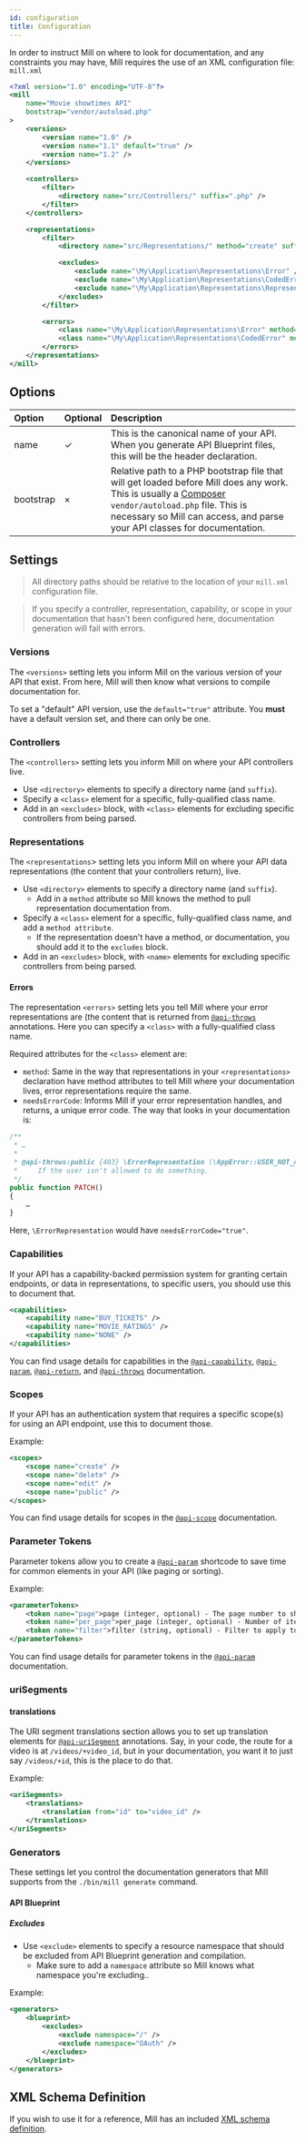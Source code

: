 ```yaml
---
id: configuration
title: Configuration
---
```


In order to instruct Mill on where to look for documentation, and any constraints you may have, Mill requires the use
of an XML configuration file: `mill.xml`

```xml
<?xml version="1.0" encoding="UTF-8"?>
<mill
    name="Movie showtimes API"
    bootstrap="vendor/autoload.php"
>
    <versions>
        <version name="1.0" />
        <version name="1.1" default="true" />
        <version name="1.2" />
    </versions>

    <controllers>
        <filter>
            <directory name="src/Controllers/" suffix=".php" />
        </filter>
    </controllers>

    <representations>
        <filter>
            <directory name="src/Representations/" method="create" suffix=".php"  />

            <excludes>
                <exclude name="\My\Application\Representations\Error" />
                <exclude name="\My\Application\Representations\CodedError" />
                <exclude name="\My\Application\Representations\Representation" />
            </excludes>
        </filter>

        <errors>
            <class name="\My\Application\Representations\Error" method="create" needsErrorCode="false" />
            <class name="\My\Application\Representations\CodedError" method="create" needsErrorCode="true" />
        </errors>
    </representations>
</mill>
```

## Options
| Option | Optional |Description |
| :--- | :--- | :--- |
| name | ✓ | This is the canonical name of your API. When you generate API Blueprint files, this will be the header declaration. |
| bootstrap | × | Relative path to a PHP bootstrap file that will get loaded before Mill does any work. This is usually a [Composer](https://getcomposer.org/) `vendor/autoload.php` file. This is necessary so Mill can access, and parse your API classes for documentation. |

## Settings
> All directory paths should be relative to the location of your `mill.xml` configuration file.

> If you specify a controller, representation, capability, or scope in your documentation that hasn't been configured here, documentation generation will fail with errors.

### Versions
The `<versions>` setting lets you inform Mill on the various version of your API that exist. From here, Mill will then know what versions to compile documentation for.

To set a "default" API version, use the `default="true"` attribute. You **must** have a default version set, and there can only be one.

### Controllers
The `<controllers>` setting lets you inform Mill on where your API controllers live.

* Use `<directory>` elements to specify a directory name (and `suffix`).
* Specify a `<class>` element for a specific, fully-qualified class name.
* Add in an `<excludes>` block, with `<class>` elements for excluding specific controllers from being parsed.

### Representations
The `<representations`> setting lets you inform Mill on where your API data representations (the content that your controllers return), live.

* Use `<directory>` elements to specify a directory name (and `suffix`).
  * Add in a `method` attribute so Mill knows the method to pull representation documentation from.
* Specify a `<class>` element for a specific, fully-qualified class name, and add a `method attribute`.
   * If the representation doesn't have a method, or documentation, you should add it to the `excludes` block.
* Add in an `<excludes>` block, with `<name>` elements for excluding specific controllers from being parsed.

#### Errors
The representation `<errors>` setting lets you tell Mill where your error representations are (the content that is returned from [`@api-throws`](reference-api-throws.md) annotations. Here you can specify a `<class>` with a fully-qualified class name.

Required attributes for the `<class>` element are:

* `method`: Same in the way that representations in your `<representations>` declaration have method attributes to tell Mill where your documentation lives, error representations require the same.
* `needsErrorCode`: Informs Mill if your error representation handles, and returns, a unique error code. The way that looks in your documentation is:

```php
/**
 * …
 *
 * @api-throws:public {403} \ErrorRepresentation (\AppError::USER_NOT_ALLOWED)
 *     If the user isn't allowed to do something.
 */
public function PATCH()
{
    …
}
```

Here, `\ErrorRepresentation` would have `needsErrorCode="true"`.

### Capabilities
If your API has a capability-backed permission system for granting certain endpoints, or data in representations, to specific users, you should use this to document that.

```xml
<capabilities>
    <capability name="BUY_TICKETS" />
    <capability name="MOVIE_RATINGS" />
    <capability name="NONE" />
</capabilities>
```

You can find usage details for capabilities in the [`@api-capability`](reference-api-capability.md), [`@api-param`](reference-api-param.md), [`@api-return`](reference-api-return.md), and [`@api-throws`](reference-api-throws.md) documentation.

### Scopes
If your API has an authentication system that requires a specific scope(s) for using an API endpoint, use this to document those.

Example:

```xml
<scopes>
    <scope name="create" />
    <scope name="delete" />
    <scope name="edit" />
    <scope name="public" />
</scopes>
```

You can find usage details for scopes in the [`@api-scope`](reference-api-scope.md) documentation.

### Parameter Tokens
Parameter tokens allow you to create a [`@api-param`](reference-api-param.md) shortcode to save time for common elements in your API (like paging or sorting).

Example:

```xml
<parameterTokens>
    <token name="page">page (integer, optional) - The page number to show.</token>
    <token name="per_page">per_page (integer, optional) - Number of items to show on each page. Max 100.</token>
    <token name="filter">filter (string, optional) - Filter to apply to the results.</token>
</parameterTokens>
```

You can find usage details for parameter tokens in the [`@api-param`](reference-api-param.md#tokens) documentation.

### uriSegments
#### translations
The URI segment translations section allows you to set up translation elements for [`@api-uriSegment`](reference-api-urisegment.md) annotations. Say, in your code, the route for a video is at `/videos/+video_id`, but in your documentation, you want it to just say `/videos/+id`, this is the place to do that.

Example:

```xml
<uriSegments>
    <translations>
        <translation from="id" to="video_id" />
    </translations>
</uriSegments>
```

### Generators
These settings let you control the documentation generators that Mill supports from the `./bin/mill generate` command.

#### API Blueprint
##### Excludes
* Use `<exclude>` elements to specify a resource namespace that should be excluded from API Blueprint generation and compilation.
    * Make sure to add a `namespace` attribute so Mill knows what namespace you're excluding..

Example:

```xml
<generators>
    <blueprint>
        <excludes>
            <exclude namespace="/" />
            <exclude namespace="OAuth" />
        </excludes>
    </blueprint>
</generators>
```

## XML Schema Definition
If you wish to use it for a reference, Mill has an included [XML schema definition](https://github.com/vimeo/mill/blob/master/config.xsd).
